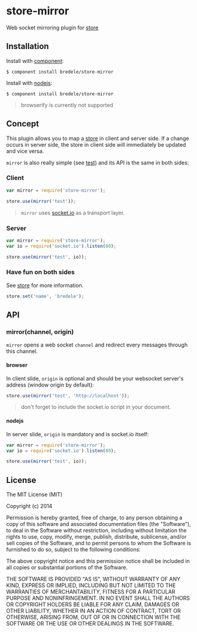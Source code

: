 
# store-mirror

  Web socket mirroring plugin for [store](http://github.com/bredele/store)

## Installation

  Install with [component](http://component.io):

    $ component install bredele/store-mirror

  Install with [nodejs](http://nodejs.org):

    $ component install bredele/store-mirror

  > browserify is currently not supported


## Concept

This plugin allows you to map a [store](http://github.com/bredele/store) in client and server side. If a change occurs in server side, the store in client side will immediately be updated and vice versa.

`mirror` is also really simple (see [test](https://github.com/bredele/store-mirror/tree/master/test)) and its API is the same in both sides:

### Client

```js
var mirror = require('store-mirror');

store.use(mirror('test'));
```

 > `mirror` uses [socket.io](https://github.com/LearnBoost/socket.io) as a transport layer.

### Server

```js
var mirror = require('store-mirror');
var io = require('socket.io').listen(80);

store.use(mirror('test', io));
```

### Have fun on both sides

See [store](http://github.com/bredele/store) for more information.

```js
store.set('name', 'bredele');
```

## API

### mirror(channel, origin)

 `mirror` opens a web socket `channel` and redirect every messages through this channel.

#### browser

 In client slide, `origin` is optional and should be your websocket server's address (window origin by default):

```js
store.use(mirror('test', 'http://localhost'));
```

  > don't forget to include the socket.io script in your document.

#### nodejs

 In server slide, `origin` is mandatory and is socket.io itself:

```js
var mirror = require('store-mirror');
var io = require('socket.io').listen(80);

store.use(mirror('test', io));
```


## License

  The MIT License (MIT)

  Copyright (c) 2014 <copyright holders>

  Permission is hereby granted, free of charge, to any person obtaining a copy
  of this software and associated documentation files (the "Software"), to deal
  in the Software without restriction, including without limitation the rights
  to use, copy, modify, merge, publish, distribute, sublicense, and/or sell
  copies of the Software, and to permit persons to whom the Software is
  furnished to do so, subject to the following conditions:

  The above copyright notice and this permission notice shall be included in
  all copies or substantial portions of the Software.

  THE SOFTWARE IS PROVIDED "AS IS", WITHOUT WARRANTY OF ANY KIND, EXPRESS OR
  IMPLIED, INCLUDING BUT NOT LIMITED TO THE WARRANTIES OF MERCHANTABILITY,
  FITNESS FOR A PARTICULAR PURPOSE AND NONINFRINGEMENT. IN NO EVENT SHALL THE
  AUTHORS OR COPYRIGHT HOLDERS BE LIABLE FOR ANY CLAIM, DAMAGES OR OTHER
  LIABILITY, WHETHER IN AN ACTION OF CONTRACT, TORT OR OTHERWISE, ARISING FROM,
  OUT OF OR IN CONNECTION WITH THE SOFTWARE OR THE USE OR OTHER DEALINGS IN
  THE SOFTWARE.
